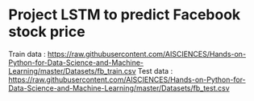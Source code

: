 # Project LSTM to predict Facebook stock price
Train data : https://raw.githubusercontent.com/AISCIENCES/Hands-on-Python-for-Data-Science-and-Machine-Learning/master/Datasets/fb_train.csv
Test data : https://raw.githubusercontent.com/AISCIENCES/Hands-on-Python-for-Data-Science-and-Machine-Learning/master/Datasets/fb_test.csv
